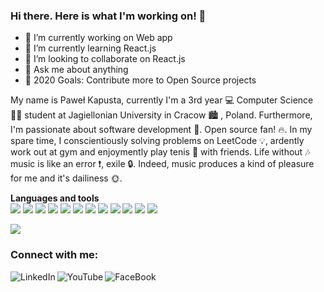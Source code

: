 ### Hi there. Here is what I'm working on! 👋

- 🔭 I’m currently working on Web app
- 🌱 I’m currently learning React.js
- 👯 I’m looking to collaborate on React.js
- 💬 Ask me about anything
- :goal_net: 2020 Goals: Contribute more to Open Source projects

My name is Paweł Kapusta, currently I'm a 3rd year :computer: Computer Science :man_student: student at Jagiellonian University in Cracow :cityscape: , Poland.
Furthermore, I'm passionate about software development :gem:. Open source fan! :fire:. In my spare time, I conscientiously solving problems on LeetCode :bulb:, ardently work out at gym and enjoymently play tenis :tennis: with friends. Life without :notes: music is like an error :exclamation:, exile :lock:. Indeed, music produces a kind of pleasure for me and it's dailiness :sun_with_face:.

<b>Languages and tools</b><br>
<img src="https://user-images.githubusercontent.com/61249196/96372155-f08be080-1165-11eb-9d97-ec09a05c16b7.png" >
<img src="https://user-images.githubusercontent.com/61249196/96372334-a820f280-1166-11eb-9b86-3fd7cc04aa12.png" >
<img src="https://user-images.githubusercontent.com/61249196/96372348-b242f100-1166-11eb-8a81-4f495a9b5640.png" >
<img src="https://user-images.githubusercontent.com/61249196/96372363-be2eb300-1166-11eb-9419-3b9b053eebad.png" >
<img src="https://user-images.githubusercontent.com/61249196/96372631-03071980-1168-11eb-9587-d2af223de8da.png" ><!--<img src="https://user-images.githubusercontent.com/61249196/96372644-174b1680-1168-11eb-98e0-ff97780c3a10.png" > -->
<img src="https://user-images.githubusercontent.com/61249196/96372620-f4206700-1167-11eb-8cd1-d29e78d6e9f7.png" >
<img src="https://user-images.githubusercontent.com/61249196/99708623-5d183900-2a9e-11eb-9ed6-4309f8cac870.png" >
<img src="https://user-images.githubusercontent.com/61249196/99708649-67d2ce00-2a9e-11eb-97fd-c4ab213ec27d.png" ><!--<img src="https://user-images.githubusercontent.com/61249196/96372663-25993280-1168-11eb-9ae2-33ad70189cd7.png" > --><!--<img src="https://user-images.githubusercontent.com/61249196/96372435-05b53f00-1167-11eb-9f5c-19000e5d22eb.png" > -->
<img src="https://user-images.githubusercontent.com/61249196/96372394-de5e7200-1166-11eb-88d1-a8c1cb519bae.png" >
<img src="https://user-images.githubusercontent.com/61249196/96372421-f7672300-1166-11eb-9428-6fd65915deab.png" >
<img src="https://user-images.githubusercontent.com/61249196/96372683-3e094d00-1168-11eb-8e27-14403d0347e0.png" >
<img src="https://user-images.githubusercontent.com/61249196/96372691-4cefff80-1168-11eb-8c2a-956a943fdfd5.png" >

<img src="https://github-readme-stats.vercel.app/api?username=PawelKapusta&&show_icons=true&title_color=ffffff&icon_color=bb2acf&text_color=daf7dc&bg_color=151515"/>

### Connect with me:
[<img align="left" alt="LinkedIn" src="https://user-images.githubusercontent.com/61249196/96376975-63a35000-1182-11eb-827e-64c0848ae42e.png" />][linkedin]
[<img align="left" alt="YouTube" src="https://user-images.githubusercontent.com/61249196/96376992-774eb680-1182-11eb-88e0-7db23921da9b.png"/>][youtube]
[<img align="left" alt="FaceBook" src="https://user-images.githubusercontent.com/61249196/96377017-b7159e00-1182-11eb-936e-cd3c9c51205b.png"/>][facebook]

[youtube]: https://www.youtube.com/channel/UCulp9rimI0x3rUUyDTgW0EQ/featured?view_as=subscriber
[linkedin]: https://www.linkedin.com/in/pawe%C5%82-kapusta-816ab11a5/
[facebook]: https://www.facebook.com/pawel.kapusta.50
